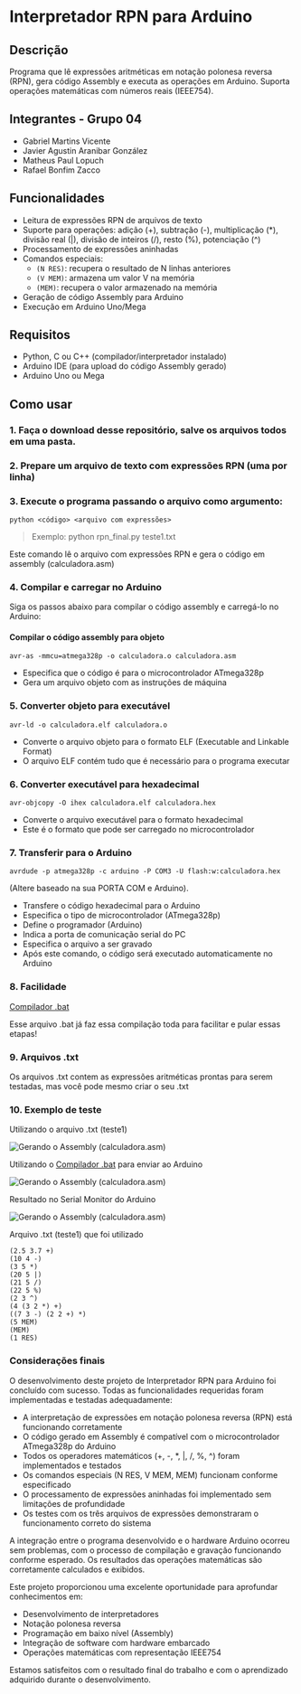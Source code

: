 # Interpretador RPN para Arduino

## Descrição
Programa que lê expressões aritméticas em notação polonesa reversa (RPN), gera código Assembly e executa as operações em Arduino. Suporta operações matemáticas com números reais (IEEE754).

## Integrantes - Grupo 04
- Gabriel Martins Vicente
- Javier Agustin Aranibar González
- Matheus Paul Lopuch
- Rafael Bonfim Zacco

## Funcionalidades
- Leitura de expressões RPN de arquivos de texto
- Suporte para operações: adição (+), subtração (-), multiplicação (*), divisão real (|), divisão de inteiros (/), resto (%), potenciação (^)
- Processamento de expressões aninhadas
- Comandos especiais:
  - `(N RES)`: recupera o resultado de N linhas anteriores
  - `(V MEM)`: armazena um valor V na memória
  - `(MEM)`: recupera o valor armazenado na memória
- Geração de código Assembly para Arduino
- Execução em Arduino Uno/Mega

## Requisitos
- Python, C ou C++ (compilador/interpretador instalado)
- Arduino IDE (para upload do código Assembly gerado)
- Arduino Uno ou Mega

## Como usar
### 1. Faça o download desse repositório, salve os arquivos todos em uma pasta.
### 2. Prepare um arquivo de texto com expressões RPN (uma por linha)
### 3. Execute o programa passando o arquivo como argumento:
   
```python <código> <arquivo com expressões>```
> Exemplo: python rpn_final.py teste1.txt

Este comando lê o arquivo com expressões RPN e gera o código em assembly (calculadora.asm)

### 4. Compilar e carregar no Arduino
Siga os passos abaixo para compilar o código assembly e carregá-lo no Arduino:

#### Compilar o código assembly para objeto

```avr-as -mmcu=atmega328p -o calculadora.o calculadora.asm```

- Especifica que o código é para o microcontrolador ATmega328p
- Gera um arquivo objeto com as instruções de máquina

### 5. Converter objeto para executável

```avr-ld -o calculadora.elf calculadora.o```

- Converte o arquivo objeto para o formato ELF (Executable and Linkable Format)
- O arquivo ELF contém tudo que é necessário para o programa executar

### 6. Converter executável para hexadecimal

```avr-objcopy -O ihex calculadora.elf calculadora.hex```

- Converte o arquivo executável para o formato hexadecimal
- Este é o formato que pode ser carregado no microcontrolador

### 7. Transferir para o Arduino

```avrdude -p atmega328p -c arduino -P COM3 -U flash:w:calculadora.hex```

(Altere baseado na sua PORTA COM e Arduino).
- Transfere o código hexadecimal para o Arduino
- Especifica o tipo de microcontrolador (ATmega328p)
- Define o programador (Arduino)
- Indica a porta de comunicação serial do PC
- Especifica o arquivo a ser gravado
- Após este comando, o código será executado automaticamente no Arduino

### 8. Facilidade

[Compilador .bat](compilar.bat)

Esse arquivo .bat já faz essa compilação toda para facilitar e pular essas etapas!

### 9. Arquivos .txt

Os arquivos .txt contem as expressões aritméticas prontas para serem testadas, mas você pode mesmo criar o seu .txt

### 10. Exemplo de teste

Utilizando o arquivo .txt (teste1)

![Gerando o Assembly (calculadora.asm)](imagens/1.png)

Utilizando o [Compilador .bat](compilar.bat) para enviar ao Arduino

![Gerando o Assembly (calculadora.asm)](imagens/2.png)

Resultado no Serial Monitor do Arduino

![Gerando o Assembly (calculadora.asm)](imagens/3.png)

Arquivo .txt (teste1) que foi utilizado

```
(2.5 3.7 +)
(10 4 -)
(3 5 *)
(20 5 |)
(21 5 /)
(22 5 %)
(2 3 ^)
(4 (3 2 *) +)
((7 3 -) (2 2 +) *)
(5 MEM)
(MEM)
(1 RES)
```

### Considerações finais

O desenvolvimento deste projeto de Interpretador RPN para Arduino foi concluído com sucesso. Todas as funcionalidades requeridas foram implementadas e testadas adequadamente:

- A interpretação de expressões em notação polonesa reversa (RPN) está funcionando corretamente
- O código gerado em Assembly é compatível com o microcontrolador ATmega328p do Arduino
- Todos os operadores matemáticos (+, -, *, |, /, %, ^) foram implementados e testados
- Os comandos especiais (N RES, V MEM, MEM) funcionam conforme especificado
- O processamento de expressões aninhadas foi implementado sem limitações de profundidade
- Os testes com os três arquivos de expressões demonstraram o funcionamento correto do sistema

A integração entre o programa desenvolvido e o hardware Arduino ocorreu sem problemas, com o processo de compilação e gravação funcionando conforme esperado. Os resultados das operações matemáticas são corretamente calculados e exibidos.

Este projeto proporcionou uma excelente oportunidade para aprofundar conhecimentos em:
- Desenvolvimento de interpretadores
- Notação polonesa reversa
- Programação em baixo nível (Assembly)
- Integração de software com hardware embarcado
- Operações matemáticas com representação IEEE754

Estamos satisfeitos com o resultado final do trabalho e com o aprendizado adquirido durante o desenvolvimento.
